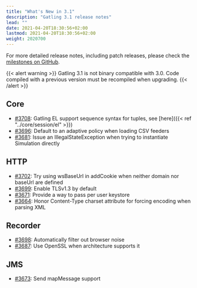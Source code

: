 ```yaml
---
title: "What's New in 3.1"
description: "Gatling 3.1 release notes"
lead: ""
date: 2021-04-20T18:30:56+02:00
lastmod: 2021-04-20T18:30:56+02:00
weight: 2020700
---
```


For more detailed release notes, including patch releases, please check the [milestones on GitHub](https://github.com/gatling/gatling/milestones?state=closed).

{{< alert warning >}}
Gatling 3.1 is not binary compatible with 3.0. Code compiled with a previous version must be recompiled when upgrading.
{{< /alert >}}

## Core

* [#3708](https://github.com/gatling/gatling/issues/3708): Gatling EL support sequence syntax for tuples, see [here]({{< ref "../core/session/el" >}})
* [#3696](https://github.com/gatling/gatling/issues/3696): Default to an adaptive policy when loading CSV feeders
* [#3681](https://github.com/gatling/gatling/issues/3681): Issue an IllegalStateException when trying to instantiate Simulation directly

## HTTP

* [#3702](https://github.com/gatling/gatling/issues/3702): Try using wsBaseUrl in addCookie when neither domain nor baseUrl are defined
* [#3699](https://github.com/gatling/gatling/issues/3699): Enable TLSv1.3 by default
* [#3671](https://github.com/gatling/gatling/issues/3671): Provide a way to pass per user keystore
* [#3664](https://github.com/gatling/gatling/issues/3664): Honor Content-Type charset attribute for forcing encoding when parsing XML

## Recorder

* [#3698](https://github.com/gatling/gatling/issues/3698): Automatically filter out browser noise
* [#3687](https://github.com/gatling/gatling/issues/3687): Use OpenSSL when architecture supports it

## JMS

* [#3673](https://github.com/gatling/gatling/issues/3673): Send mapMessage support

